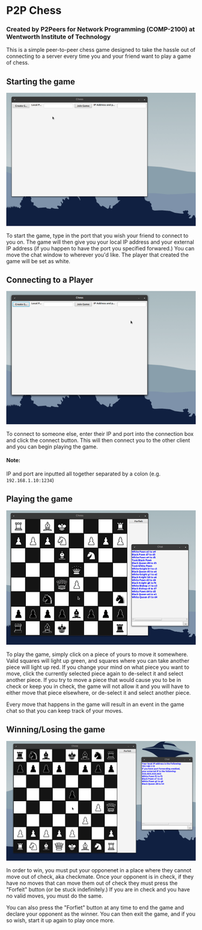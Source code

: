 # P2P Chess
### Created by P2Peers for Network Programming (COMP-2100) at Wentworth Institute of Technology

This is a simple peer-to-peer chess game designed to take the hassle out of connecting to a server every time you and your friend want to play a game of chess.
## Starting the game

![alt text](https://github.com/dyern1atwit/p2p-chess/raw/master/readme_images/create.gif "Creating Game")

To start the game, type in the port that you wish your friend to connect to you on. The game will then give you your local IP address and your external IP 
address (if you happen to have the port you specified forwared.) You can move the chat window to wherever you'd like. The player that created the game
will be set as white.

## Connecting to a Player

![alt text](https://github.com/dyern1atwit/p2p-chess/raw/master/readme_images/join.gif "Connecting to Player")

To connect to someone else, enter their IP and port into the connection box and click the connect button. This will then connect you to the other client and you
can begin playing the game.
#### Note:
IP and port are inputted all together separated by a colon (e.g. `192.168.1.10:1234`)

## Playing the game

![alt text](https://github.com/dyern1atwit/p2p-chess/raw/master/readme_images/game.gif "Playing the Game")

To play the game, simply click on a piece of yours to move it somewhere. Valid squares will light up green, and squares where you can take another piece
will light up red. If you change your mind on what piece you want to move, click the currently selected piece again to de-select it and select another piece.
If you try to move a piece that would cause you to be in check or keep you in check, the game will not allow it and you will have to either move that piece
elsewhere, or de-select it and select another piece.

Every move that happens in the game will result in an event in the game chat so that you can keep track of your moves.

## Winning/Losing the game

![alt text](https://github.com/dyern1atwit/p2p-chess/raw/master/readme_images/lost.gif "Losing the Game")

In order to win, you must put your opponenet in a place where they cannot move out of check, aka checkmate. Once your opponent is in check, if they have no moves
that can move them out of check they must press the "Forfeit" button (or be stuck indefinitely.) If you are in check and you have no valid moves, you must do
the same. 

You can also press the "Forfiet" button at any time to end the game and declare your opponent as the winner. You can then exit the game, and if you so wish,
start it up again to play once more.
